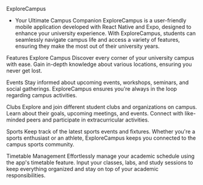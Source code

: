 ExploreCampus 
- Your Ultimate Campus Companion ExploreCampus is a user-friendly mobile application developed with React Native and Expo, designed to enhance your university experience. With ExploreCampus, students can seamlessly navigate campus life and access a variety of features, ensuring they make the most out of their university years.

Features Explore Campus Discover every corner of your university campus with ease. Gain in-depth knowledge about various locations, ensuring you never get lost.

Events Stay informed about upcoming events, workshops, seminars, and social gatherings. ExploreCampus ensures you're always in the loop regarding campus activities.

Clubs Explore and join different student clubs and organizations on campus. Learn about their goals, upcoming meetings, and events. Connect with like-minded peers and participate in extracurricular activities.

Sports Keep track of the latest sports events and fixtures. Whether you're a sports enthusiast or an athlete, ExploreCampus keeps you connected to the campus sports community.

Timetable Management Effortlessly manage your academic schedule using the app's timetable feature. Input your classes, labs, and study sessions to keep everything organized and stay on top of your academic responsibilities.
